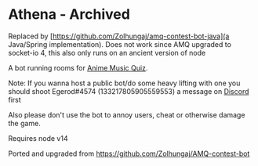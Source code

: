 # Athena - Archived

Replaced by [https://github.com/Zolhungaj/amq-contest-bot-java](a Java/Spring implementation).
Does not work since AMQ upgraded to socket-io 4, this also only runs on an ancient version of node


A bot running rooms for [Anime Music Quiz](https://animemusicquiz.com).


Note: If you wanna host a public bot/do some heavy lifting with one you should shoot Egerod#4574 (133217805905559553) a message on [Discord](https://discord.gg/ZqTJeyV) first

Also please don't use the bot to annoy users, cheat or otherwise damage the game.


Requires node v14


Ported and upgraded from https://github.com/Zolhungaj/AMQ-contest-bot

